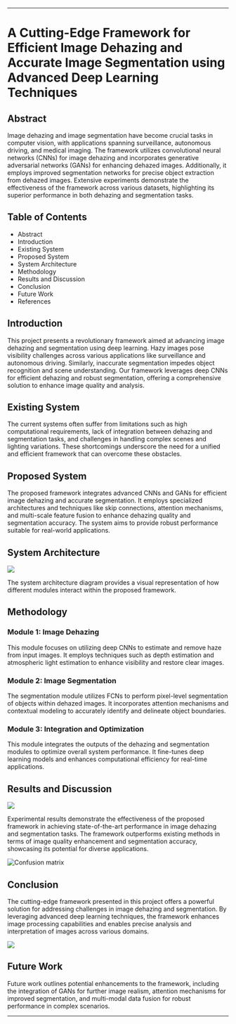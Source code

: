
---

# A Cutting-Edge Framework for Efficient Image Dehazing and Accurate Image Segmentation using Advanced Deep Learning Techniques

## Abstract

Image dehazing and image segmentation have become crucial tasks in computer vision, with applications spanning surveillance, autonomous driving, and medical imaging. The framework utilizes convolutional neural networks (CNNs) for image dehazing and incorporates generative adversarial networks (GANs) for enhancing dehazed images. Additionally, it employs improved segmentation networks for precise object extraction from dehazed images. Extensive experiments demonstrate the effectiveness of the framework across various datasets, highlighting its superior performance in both dehazing and segmentation tasks.

## Table of Contents

- Abstract
- Introduction
- Existing System
- Proposed System
- System Architecture
- Methodology
- Results and Discussion
- Conclusion
- Future Work
- References

## Introduction

This project presents a revolutionary framework aimed at advancing image dehazing and segmentation using deep learning. Hazy images pose visibility challenges across various applications like surveillance and autonomous driving. Similarly, inaccurate segmentation impedes object recognition and scene understanding. Our framework leverages deep CNNs for efficient dehazing and robust segmentation, offering a comprehensive solution to enhance image quality and analysis.

## Existing System

The current systems often suffer from limitations such as high computational requirements, lack of integration between dehazing and segmentation tasks, and challenges in handling complex scenes and lighting variations. These shortcomings underscore the need for a unified and efficient framework that can overcome these obstacles.

## Proposed System

The proposed framework integrates advanced CNNs and GANs for efficient image dehazing and accurate segmentation. It employs specialized architectures and techniques like skip connections, attention mechanisms, and multi-scale feature fusion to enhance dehazing quality and segmentation accuracy. The system aims to provide robust performance suitable for real-world applications.

## System Architecture

![   ](https://github.com/shanmugaraj-d/Image-Dehazing-and-Accurate-Image-Segmentation-using-Advanced-Deep-Learning-Techniques/assets/88392078/07f903a0-ba05-4fb0-abac-a52ab05e2963)


The system architecture diagram provides a visual representation of how different modules interact within the proposed framework.

## Methodology

### Module 1: Image Dehazing
This module focuses on utilizing deep CNNs to estimate and remove haze from input images. It employs techniques such as depth estimation and atmospheric light estimation to enhance visibility and restore clear images.

### Module 2: Image Segmentation
The segmentation module utilizes FCNs to perform pixel-level segmentation of objects within dehazed images. It incorporates attention mechanisms and contextual modeling to accurately identify and delineate object boundaries.

### Module 3: Integration and Optimization
This module integrates the outputs of the dehazing and segmentation modules to optimize overall system performance. It fine-tunes deep learning models and enhances computational efficiency for real-time applications.

## Results and Discussion

![   ](https://github.com/shanmugaraj-d/Image-Dehazing-and-Accurate-Image-Segmentation-using-Advanced-Deep-Learning-Techniques/assets/88392078/a055d7aa-6289-414e-8c92-a8642d00c922)

Experimental results demonstrate the effectiveness of the proposed framework in achieving state-of-the-art performance in image dehazing and segmentation tasks. The framework outperforms existing methods in terms of image quality enhancement and segmentation accuracy, showcasing its potential for diverse applications.

![Confusion matrix](https://github.com/shanmugaraj-d/Image-Dehazing-and-Accurate-Image-Segmentation-using-Advanced-Deep-Learning-Techniques/assets/88392078/119fd729-1006-43a5-88be-cbf37e76eb63)

## Conclusion

The cutting-edge framework presented in this project offers a powerful solution for addressing challenges in image dehazing and segmentation. By leveraging advanced deep learning techniques, the framework enhances image processing capabilities and enables precise analysis and interpretation of images across various domains.

![  ](https://github.com/shanmugaraj-d/Image-Dehazing-and-Accurate-Image-Segmentation-using-Advanced-Deep-Learning-Techniques/assets/88392078/02606047-e9cc-417b-8ed2-a2121c46b414)

## Future Work

Future work outlines potential enhancements to the framework, including the integration of GANs for further image realism, attention mechanisms for improved segmentation, and multi-modal data fusion for robust performance in complex scenarios.

---
